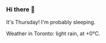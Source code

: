 ### Hi there :wave:

It's Thursday! I'm probably sleeping.

Weather in Toronto: light rain, at +0°C.
